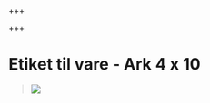+++

+++
# Etiket til vare - Ark 4 x 10

> ![](https://thetis-ims-reports.s3.eu-west-1.amazonaws.com/examples/ItemLabel-1.png)